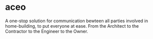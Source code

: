 # aceo
A one-stop solution for communication bewteen all parties involved in home-building, to put everyone at ease. From the Architect to the Contractor to the Engineer to the Owner.

